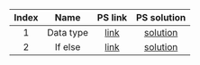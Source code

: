 | Index | Name | PS link | PS solution |
| :---: | :--: | :-----: | :---------: |
|1|Data type|[link](https://practice.geeksforgeeks.org/problems/data-type-1666706751/1?utm_source=youtube&utm_medium=collab_striver_ytdescription&utm_campaign=data-type)|[solution](https://github.com/sumithprabhu/Stiver_sheet/blob/main/Data_type.cpp)|
|2|If else|[link](https://practice.geeksforgeeks.org/problems/java-if-else-decision-making0924/0?category%5B%5D=Java&category%5B%5D=Java&difficulty%5B%5D=-2&page=1&query=category%5B%5DJavadifficulty%5B%5D-2page1category%5B%5DJava)|[solution](https://github.com/sumithprabhu/Stiver_sheet/blob/main/if_else.cpp)|
